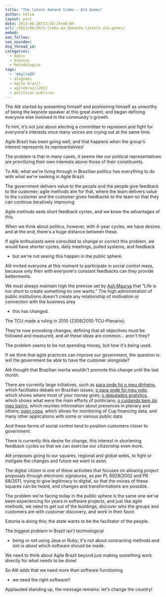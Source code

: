 ```yaml
---
title: "The latent demand limbo – Alê Gomes"
author: helio
layout: post
date: 2013-06-28T13:20:24+00:00
url: /2013/06/28/o-limbo-da-demanda-latente-ale-gomes/
embed: 
seo_follow: 
seo_noindex: 
dsq_thread_id: 
categories:
  - Ageis
  - Eventos
  - Metodologias
tags:
  - '#AgileBR'
  - alegomes
  - agile brazil
  - agilebrazil2013
  - politicas publicas
---
```


The Alê started by presenting himself and positioning himself as unworthy of being the keynote speaker at this great event, and began defining everyone else involved in the community's growth.

To him, it's not just about electing a committee to represent and fight for everyone's interests once many voices are crying out at the same time.

Agile Brazil has been going well, and that happens when the group's interest represents its representatives!

The problem is that in many cases, it seems like our political representatives are prioritizing their own interests above those of their constituents.

To Alê, what we're living through in Brazilian politics has everything to do with what we're seeking in Agile Brazil.

The government delivers value to the people and the people give feedback to the customer; agile methods aim for that, where the team delivers value to the customer and the customer gives feedbacks to the team so that they can continue iteratively improving.

Agile methods seek short feedback cycles, and we know the advantages of this.

When we think about politics, however, with 4-year cycles, we have desires and at the end, there's a huge distance between these.

If agile enthusiasts were consulted to change or correct this problem, we would have shorter cycles, daily meetings, pulled systems, and feedback

 - but we're not seeing this happen in the public sphere.

Alê invited everyone at this moment to participate in social control mass, because only then with everyone's constant feedbacks can they provide betterments.

We must always maintain high the premise set by [Ash Maurya][1] that "Life is too short to create something no one wants." The high administration of public institutions doesn't create any relationship of motivation or connection with the business area

 - this has changed.

The TCU made a ruling in 2010 (2308/2010-TCU-Plenario).

They're now provoking changes, defining that all objectives must be followed and measured, and all these ideas are common... aren't they?

The problem seems to be not spending money, but how it's being used.

If we think that agile practices can improve our government, the question is: will the government be able to have the customer alongside?

Alê thought that Brazilian inertia wouldn't promote this change until the last month.

There are currently large initiatives, such as <a title="Para onde foi o meu dinheiro" href="http://www.paraondefoiomeudinheiro.com.br/dataset/estado-sao-paulo-2012" target="_blank">para onde foi o meu dinheiro</a>, which facilitates debate on Brazilian issues; <a title="Para onde foi meu voto" href="http://paraondefoimeuvoto.com.br/" target="_blank">o para onde foi meu voto</a>, which shows where most of your money goes; <a title="Deputados Analytics" href="https://www.facebook.com/pages/Deputados-Analytics/152773858104734" target="_blank">o deputados analytics</a>, which shows what were the main efforts of politicians; <a title="Cuidando do meu bairro" href="http://br.okfn.org/2012/07/04/cuidando-do-meu-bairro/" target="_blank">o cuidando bem do meu bairro</a>, which reunites information about presences in plenary and others; <a title="open copa" href="http://opencopa.com/" target="_blank">open copa</a>, which allows for monitoring of Cup financing data, and many other applications with some or various public data.

And these forms of social control tend to position customers closer to government.

There is currently this desire for change, this interest in shortening feedback cycles so that we can exercise our citizenship even more.

Alê proposes going to our squares, regional and global webs, to fight or instigate the changes and future we want to exist.

The digital citizen is one of these activities that focuses on allowing project proposals through electronic signatures, as per PL 6928/2002 and PR 68/2011, trying to give legitimacy to digital, so that the voices of these squares can be heard, and changes and transformations are possible.

The problem we're facing today in the public sphere is the same one we've been experiencing for years in software projects, and just like agile methods, we need to get out of the buildings, discover who the groups and customers are with customer discovery, and work in their favor.

Estonia is doing this; the state wants to be the facilitator of the people.

The biggest problem in Brazil isn't technological

 - being or not using Java or Ruby; it's not about contracting methods and sim is about which software should be made.

We need to think about Agile Brazil beyond just making something work directly for what needs to be done!

So Alê adds that we need more than software functioning

 - we need the right software!!

Applauded standing up, the message remains: let's change the country!

[1]: http://www.ashmaurya.com/ "Ash Maurya"